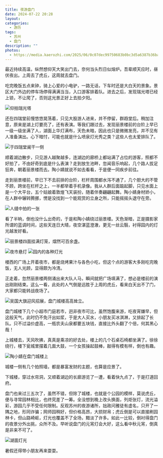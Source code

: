 ```yaml
---
title: 夜游盘门
date: 2024-07-22 20:28
layout: 
categories:
  - 游历
tags:
  - 苏州
  - 盘门
description: ""
photos:
  - https://media.kaerozhi.com/2025/06/0c07dec99750683b0bc3d5a6387b36ba.webp
---
```

最近持续高温，纵然想仰天大笑出门去，奈何当头烈日似熔炉。吾辈顺天应时，昼伏夜出。上周去了虎丘，这周就去盘门。

吃完晚饭五点来钟，骑上心爱的小电驴，一路无话，下车时还是大白天的景象。景区大门外边的停车场停得满满当当，入口游客排着队。进去之后，发现瑞光塔已经上锁，不让爬了，否则这光景正好上去拍夕阳。

![仰拍瑞光塔](https://media.kaerozhi.com/2025/06/ba47aa29c11c8242b710c8ba5765f702.webp)

还在四瑞堂前慢悠悠晃荡着，只见大股游人进来，并不停留，群趋堂后。稍加注意，原来是湖上灯要亮了，还有表演。等我们跟过去，发现丽景楼前的台阶上早已一级一级坐满了人，湖面上华灯满布，天色未暗，因此也只是微微发亮，并不见有人准备演出。心下暗忖，可能也就是什么喷泉灯光秀之类？这些人也太爱排队了。

![于四瑞堂阑干一侧](https://media.kaerozhi.com/2025/06/cb294fb01c857e67befec66f2ba99db7.webp)

顺着湖边散步，只见游人越聚越多，连湖边的廊桥上都站满了占位的游客，照都不好拍了，不由好奇到底是什么表演？走到放生池畔，忽闻音乐响起，几个路人拔足狂奔，朝着丽景楼而去。陶小婧就说不如去看看，于是便一同疾步前往。

走到丽景楼前，早已下不去前排的台阶，栏杆周围都水泻不通了，几个胆大的不管不顾，跨坐在栏杆之上，一半都举着手机录像。我从人群后面踮起脚，只见水面上是一个大平台，五个姑娘着敦煌飞天装扮，随着伴奏翩翩起舞。陶小婧身材娇小，在人群中辗转腾挪，愣是没找到一个能观赏的立身之所，只能摇摇头退守在旁。

![人缝中拍的一张](https://media.kaerozhi.com/2025/06/e825d82f2c97e3fff955a12d15653cfb.webp)

看了半晌，倒也没什么出奇的，于是和陶小婧绕过丽景楼。天色渐暗，正是摄影家所谓的蓝调时间，这些天连日大晴，夜空湛蓝澄澈，更无一丝云翳，衬得园内的灯光越发好看。

![丽景楼四面挂满灯笼，熠然可百余盏。](https://media.kaerozhi.com/2025/06/bb87e975186bde05fea312298f1c8c3d.webp)

![夜市悬灯](https://media.kaerozhi.com/2025/06/c76207d76edb9aec84ac129902901760.webp)
![园内的各种灯光](https://media.kaerozhi.com/2025/06/cdfca20e4e140c72c4ba86c168ccd091.webp)

楼西的广场上开着夜市，都是烧烤果汁与各色小吃，但这个点的游客大多刚吃完晚饭，无人光顾，显得颇为冷清。

正走着，忽然丽景楼两侧涌出来大队人马，瞬间就把广场填满了，想必是楼前的演出刚刚结束。这么一看，此处的人气倒是远胜于上周的虎丘，看来白天出不了门，大家都只能转战夜场了。

![吴国大旗迎风招展，盘门城楼高高耸立。](https://media.kaerozhi.com/2025/06/0c07dec99750683b0bc3d5a6387b36ba.webp)

盘门城楼下几个小超市门庭若市，迥非夜市可比，虽然饱腹来游，吃夜宵嫌早，但这般天气，此时仍不免汗出如浆，于是大人买水，小朋友买冰淇淋，又排起了长队。只不过溢价虚高，一瓶农夫山泉都要五块钱，直接比外头翻了个倍，何其黑心哉！

上城楼去，天风吹拂，真真是乘凉的好去处，楼上的几个石桌石椅都坐满了。徐徐绕行，楼下瓮城里摆着几面大鼓，一个女孩操起鼓棒，敲得有模有样，倒也有趣。

![陶小婧在盘门城楼上](https://media.kaerozhi.com/2025/06/7efae16c64cc540b25ee4545b38d31bc.webp)

城楼一侧有几个拍照墙，都是暴富发财的主题，也算是应景了。

下城楼，穿过水帘洞，又顺着湖边的长廊游览了一遭，看着快九点了，于是打道回府。

盘门也来过三五次了，虽然不错，但除了城楼，也就是个公园的模样，莫说虎丘，便与寻常园林相比，也终究差了一筹。全没想到晚上改头换面，列炬张灯，流光溢彩，游园几乎不受任何限制。反观苏州的夜游诸所，拙政问雅徒有虚名，只开了一隅之地，形同诈骗；网师园稍好，但价格高昂，大损财帛；虎丘倒是可以直接刷园林卡，但山路崎岖，灯光也覆盖不了全场，黯淡了许多。如此一比较，倒衬得盘门的夜景分外出挑，众所不及。早听说盘门的元宵灯会大好，这么看中秋元宵，倒真是非来不可了。

![湖面灯光](https://media.kaerozhi.com/2025/06/55b3b62768a11fc43d8172ab94b3fd5b.webp)

暑假还得带小朋友再来耍耍。